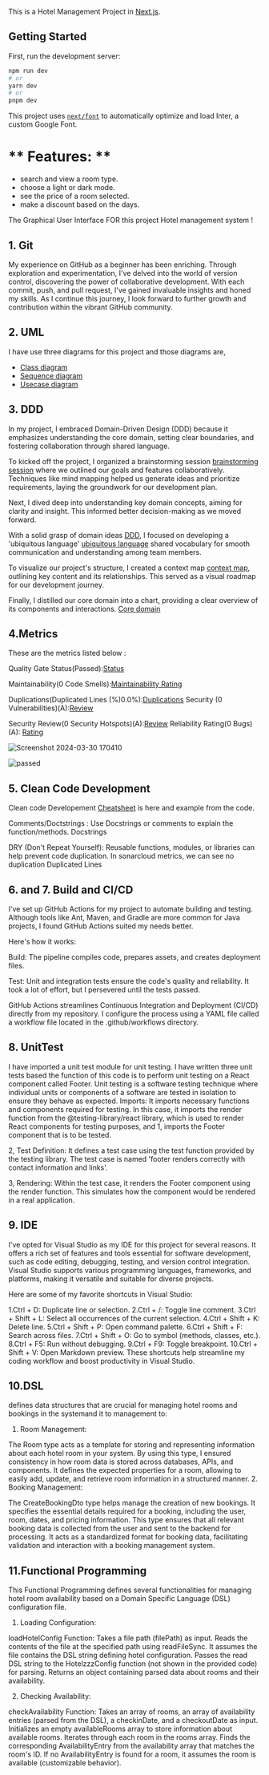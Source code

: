 This is a Hotel Management Project in  [Next.js](https://nextjs.org/).

## Getting Started

First, run the development server:

```bash
npm run dev
# or
yarn dev
# or
pnpm dev
```


This project uses [`next/font`](https://nextjs.org/docs/basic-features/font-optimization) to automatically optimize and load Inter, a custom Google Font.

# ** Features: ** 
- search and view a room type.
- choose a light or dark mode.
- see the price of a room selected.
- make a discount based on the days.


The Graphical User Interface FOR this project Hotel management system !

## 1. Git 

My experience on GitHub as a beginner has been enriching. Through exploration and experimentation, I've delved into the world of version control, discovering the power of collaborative development. With each commit, push, and pull request, I've gained invaluable insights and honed my skills. As I continue this journey, I look forward to further growth and contribution within the vibrant GitHub community.

## 2. UML
I have use three diagrams for this project and those diagrams are,
- [Class diagram](UML/Class%20diagram.png)
- [Sequence diagram](UML/Sequence%20Diagram.jpg)
- [Usecase diagram](UML/Usecase%20diagram.png)

 ## 3. DDD
In my project, I embraced Domain-Driven Design (DDD) because it emphasizes understanding the core domain, setting clear boundaries, and fostering collaboration through shared language.

To kicked off the project, I organized a brainstorming session [brainstorming session](DDD/brainstorming.png) where we outlined our goals and features collaboratively. Techniques like mind mapping helped us generate ideas and prioritize requirements, laying the groundwork for our development plan.

  Next, I dived deep into understanding key domain concepts, aiming for clarity and insight. This informed better decision-making as we moved forward.

With a solid grasp of domain ideas [DDD](DDD/domainideas.png), I focused on developing a 'ubiquitous language' [ubiquitous language](DDD/domainUbiquitious%20language.png) shared vocabulary for smooth communication and understanding among team members.

To visualize our project's structure, I created a context map [context map](DDD/content%20mapping.png), outlining key content and its relationships. This served as a visual roadmap for our development journey.

Finally, I distilled our core domain into a chart, providing a clear overview of its components and interactions. [Core domain](DDD/core%20domain.png)

## 4.Metrics
These are the metrics listed below :


Quality Gate Status(Passed):[Status](https://sonarcloud.io/summary/new_code?id=Heran-Am_hotel_managment)

Maintainability(0 Code Smells):[Maintainability Rating](https://sonarcloud.io/component_measures?metric=Maintainability&id=Heran-Am_hotel_managment)

Duplications(Duplicated Lines (%)0.0%):[Duplications](https://sonarcloud.io/component_measures?metric=Duplications&id=Heran-Am_hotel_managment)
Security (0 Vulnerabilities)(A):[Review](https://sonarcloud.io/component_measures?metric=security_hotspots_reviewed&id=Heran-Am_hotel_managment)

Security Review(0 Security Hotspots)(A):[Review](https://sonarcloud.io/component_measures?metric=security_hotspots_reviewed&id=Heran-Am_hotel_managment)
Reliability Rating(0 Bugs)(A): [Rating](https://sonarcloud.io/component_measures?metric=security_rating&id=Heran-Am_hotel_managment)

![Screenshot 2024-03-30 170410](https://github.com/Heran-Am/hotel_managment/assets/149790376/a6ac2640-87f0-47a0-9f28-0af40b33c3a6)

![passed](https://github.com/Heran-Am/hotel_managment/assets/149790376/abf383c3-e54d-414f-9919-53d43d1c280b)




## 5. Clean Code Development
Clean code Developement [Cheatsheet](https://github.com/Heran-Am/hotel_managment/blob/main/cheatsheet/cheatsheet.txt) is here and example from the code.

Comments/Doctstrings : Use Docstrings or comments to explain the function/methods. Docstrings


DRY (Don't Repeat Yourself): Reusable functions, modules, or libraries can help prevent code duplication. In sonarcloud metrics, we can see no duplication Duplicated Lines 

## 6. and 7. Build and CI/CD


I've set up GitHub Actions for my project to automate building and testing. Although tools like Ant, Maven, and Gradle are more common for Java projects, I found GitHub Actions suited my needs better.

Here's how it works:

Build: The pipeline compiles code, prepares assets, and creates deployment files.

Test: Unit and integration tests ensure the code's quality and reliability. It took a lot of effort, but I persevered until the tests passed.

GitHub Actions streamlines Continuous Integration and Deployment (CI/CD) directly from my repository. I configure the process using a YAML file called a workflow file located in the .github/workflows directory.


## 8. UnitTest

I have imported a unit test module for unit testing. I have written three unit tests based the function of this code is to perform unit testing on a React component called Footer. Unit testing is a software testing technique where individual units or components of a software are tested in isolation to ensure they behave as expected.
Imports: It imports necessary functions and components required for testing. In this case, it imports the render function from the @testing-library/react library, which is used to render React components for testing purposes, and 
1, imports the Footer component that is to be tested.

2, Test Definition: It defines a test case using the test function provided by the testing library. The test case is named 'footer renders correctly with contact information and links'.

3, Rendering: Within the test case, it renders the Footer component using the render function. This simulates how the component would be rendered in a real application.


## 9. IDE

I've opted for Visual Studio as my IDE for this project for several reasons. It offers a rich set of features and tools essential for software development, such as code editing, debugging, testing, and version control integration. Visual Studio supports various programming languages, frameworks, and platforms, making it versatile and suitable for diverse projects.

Here are some of my favorite shortcuts in Visual Studio:

1.Ctrl + D: Duplicate line or selection.
2.Ctrl + /: Toggle line comment.
3.Ctrl + Shift + L: Select all occurrences of the current selection.
4.Ctrl + Shift + K: Delete line.
5.Ctrl + Shift + P: Open command palette.
6.Ctrl + Shift + F: Search across files.
7.Ctrl + Shift + O: Go to symbol (methods, classes, etc.).
8.Ctrl + F5: Run without debugging.
9.Ctrl + F9: Toggle breakpoint.
10.Ctrl + Shift + V: Open Markdown preview.
These shortcuts help streamline my coding workflow and boost productivity in Visual Studio.

## 10.DSL
defines data structures that are crucial for managing hotel rooms and bookings in the systemand it to management to:

1. Room Management:

The Room type acts as a template for storing and representing information about each hotel room in your system.
By using this type, I ensured consistency in how room data is stored across databases, APIs, and components.
It defines the expected properties for a room, allowing to easily add, update, and retrieve room information in a structured manner.
2. Booking Management:

The CreateBookingDto type helps manage the creation of new bookings.
It specifies the essential details required for a booking, including the user, room, dates, and pricing information.
This type ensures that all relevant booking data is collected from the user and sent to the backend for processing.
It acts as a standardized format for booking data, facilitating validation and interaction with a booking management system.

## 11.Functional Programming

This Functional Programming defines several functionalities for managing hotel room availability based on a Domain Specific Language (DSL) configuration file. 

1. Loading Configuration:

loadHotelConfig Function:
Takes a file path (filePath) as input.
Reads the contents of the file at the specified path using readFileSync. It assumes the file contains the DSL string defining hotel configuration.
Passes the read DSL string to the HotelzzzConfig function (not shown in the provided code) for parsing.
Returns an object containing parsed data about rooms and their availability.

2. Checking Availability:

checkAvailability Function:
Takes an array of rooms, an array of availability entries (parsed from the DSL), a checkinDate, and a checkoutDate as input.
Initializes an empty availableRooms array to store information about available rooms.
Iterates through each room in the rooms array.
Finds the corresponding AvailabilityEntry from the availability array that matches the room's ID.
If no AvailabilityEntry is found for a room, it assumes the room is available (customizable behavior).













  





